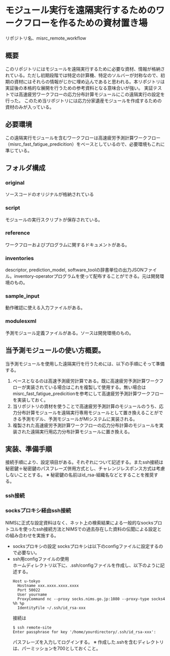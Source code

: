 # モジュール実行を遠隔実行するためのワークフローを作るための資材置き場
リポジトリ名、misrc_remote_workflow

## 概要
このリポジトリにはモジュールを遠隔実行するために必要な資材、情報が格納されている。ただし初期段階では特定の計算機、特定のソルバーが対称なので、初期の資材にはそれらの情報がじかに埋め込んであると思われる。本リポジトリは実証後の本格的な展開を行うための参考資料となる意味合いが強い。
実証テストでは高速疲労ワークフローの応力分布計算モジュールにこの遠隔実行の設定を行った。
このため当リポジトリには応力分家遺産モジュールを作成するための資材のみが入っている。

## 必要環境
この遠隔実行モジュールを含むワークフローは高速疲労予測計算ワークフロー（misrc_fast_fatigue_predicition）をベースとしているので、必要環境もこれに準じている。

## フォルダ構成
### original
ソースコードのオリジナルが格納されている

### script
モジュールの実行スクリプトが保存されている。

### reference
ワークフローおよびプログラムに関するドキュメントがある。

### inventories
descriptor, prediction_model, software_toolの辞書単位の出力JSONファイル。inventory-operatorプログラムを使って配布することができる。元は開発環境のもの。

### sample_input
動作確認に使える入力ファイルがある。

### modulesxml
予測モジュール定義ファイルがある。ソースは開発環境のもの。

## 当予測モジュールの使い方概要。
当予測モジュールを使用した遠隔実行を行うためには、以下の手順にそって準備する。
1. ベースとなるのは高速予測疲労計算である。既に高速疲労予測計算ワークフローが実装されている場合はこれを複製して使用する。無い場合はmisrc_fast_fatigue_predicitionを参考にして高速疲労予測計算ワークフローを実装しておく。
2. 当リポジトリの資材を使うことで高速疲労予測計算のモジュールのうち、応力分布計算モジュールを遠隔実行専用モジュールとして置き換えることができる予測モデル、予測モジュールがMIシステムに実装される。
3. 複製された高速疲労予測計算ワークフローの応力分布計算のモジュールを実装された遠隔実行用応力分布計算モジュールに置き換える。

## 実装、準備手順
接続手順により、設定項目がある。それぞれについて記述する。またssh接続は秘密鍵＋秘密鍵のパスフレーズ併用方式とし、チャレンジレスポンス方式は考慮しないこととする。
※ 秘密鍵の名前はid_rsa-組織名などとすることを推奨する。
### ssh接続
### socksプロキシ経由ssh接続
NIMSに正式な設定資料はなく、ネット上の検索結果による一般的なsocksプロトコルを使ったssh接続方法とNIMSでの過去存在した資料の伝聞による設定との組み合わせを実施する。
* socksプロキシの設定
  socksプロキシは以下のconfigファイルに設定するので必要ない。
* ssh用configファイルの使用  
  ホームディレクトリ以下に、.ssh/configファイルを作成し、以下のように記述する。
  ```
  Host u-tokyo
    Hostname xxx.xxxx.xxxx.xxxx
    Port 50022
    User yourname 
    ProxyCommand nc --proxy socks.nims.go.jp:1080 --proxy-type socks4 %h %p
    IdentityFile ~/.ssh/id_rsa-xxx
  ```
  接続は
  ```
  $ ssh remote-site
  Enter passphrase for key '/home/yourdirectory/.ssh/id_rsa-xxx':
  ```
  パスフレーズを入力してログインする。 
  ※ 作成した.sshを含むディレクトリは、パーミッションを700としておくこと。

